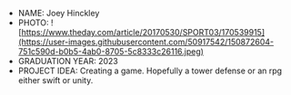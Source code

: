 - NAME: Joey Hinckley
- PHOTO: ![https://www.theday.com/article/20170530/SPORT03/170539915](https://user-images.githubusercontent.com/50917542/150872604-751c590d-b0b5-4ab0-8705-5c8333c26116.jpeg)
- GRADUATION YEAR: 2023
- PROJECT IDEA: Creating a game. Hopefully a tower defense or an rpg either swift or unity.

